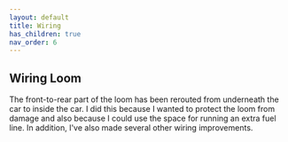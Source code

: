 ```yaml
---
layout: default
title: Wiring
has_children: true
nav_order: 6
---
```

## Wiring Loom
The front-to-rear part of the loom has been rerouted from underneath the car to inside the car. I did this because I wanted to protect the loom from damage and also because I could use the space for running an extra fuel line. In addition, I've also made several other wiring improvements.

